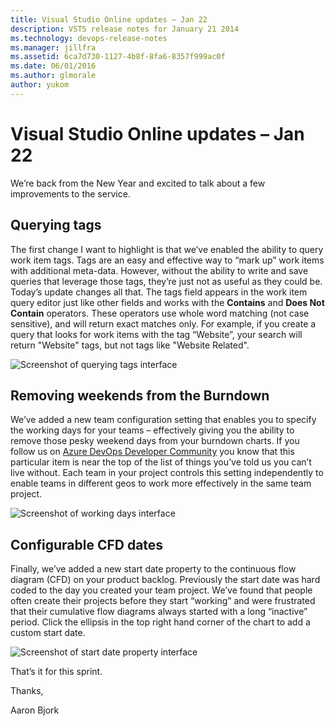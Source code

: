 ```yaml
---
title: Visual Studio Online updates – Jan 22
description: VSTS release notes for January 21 2014
ms.technology: devops-release-notes
ms.manager: jillfra
ms.assetid: 6ca7d730-1127-4b8f-8fa6-8357f999ac0f
ms.date: 06/01/2016
ms.author: glmorale
author: yukom
---
```


# Visual Studio Online updates – Jan 22

We’re back from the New Year and excited to talk about a few improvements to the service.

## Querying tags

The first change I want to highlight is that we’ve enabled the ability to query work item tags. Tags are an easy and effective way to “mark up” work items with additional meta-data. However, without the ability to write and save queries that leverage those tags, they’re just not as useful as they could be. Today’s update changes all that. The tags field appears in the work item query editor just like other fields and works with the **Contains** and **Does Not Contain** operators. These operators use whole word matching (not case sensitive), and will return exact matches only. For example, if you create a query that looks for work items with the tag “Website”, your search will return "Website" tags, but not tags like "Website Related".

![Screenshot of querying tags interface](media/1_22_01.png)

## Removing weekends from the Burndown

We’ve added a new team configuration setting that enables you to specify the working days for your teams – effectively giving you the ability to remove those pesky weekend days from your burndown charts. If you follow us on [Azure DevOps Developer Community](https://developercommunity.visualstudio.com/spaces/21/index.html) you know that this particular item is near the top of the list of things you’ve told us you can’t live without. Each team in your project controls this setting independently to enable teams in different geos to work more effectively in the same team project.

![Screenshot of working days interface](media/1_22_02.png)

## Configurable CFD dates

Finally, we’ve added a new start date property to the continuous flow diagram (CFD) on your product backlog. Previously the start date was hard coded to the day you created your team project. We’ve found that people often create their projects before they start “working” and were frustrated that their cumulative flow diagrams always started with a long “inactive” period. Click the ellipsis in the top right hand corner of the chart to add a custom start date.

![Screenshot of start date property interface](media/1_22_03.png)

That’s it for this sprint.

Thanks,

Aaron Bjork
